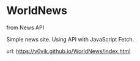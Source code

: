 # WorldNews
from News API

Simple news site.
Using API with JavaScript Fetch.

url: https://v0vik.github.io/WorldNews/index.html
